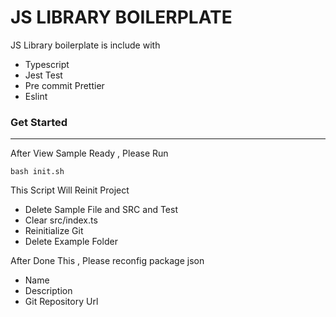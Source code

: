 # JS LIBRARY BOILERPLATE

JS Library boilerplate is include with 
- Typescript
- Jest Test
- Pre commit Prettier
- Eslint 

### Get Started

---

After View Sample Ready , Please Run
```shell script
bash init.sh
```

This Script Will Reinit Project  
- Delete Sample File and SRC and Test
- Clear src/index.ts
- Reinitialize Git
- Delete Example Folder

After Done This , Please reconfig package json
- Name
- Description
- Git Repository Url 
